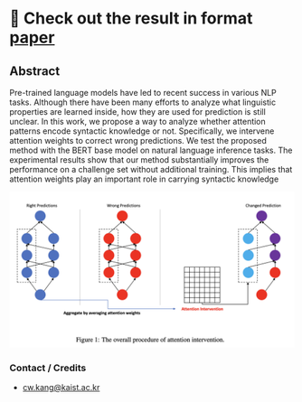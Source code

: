 
# 🔖 Check out the result in format [paper](paper.pdf)

## Abstract 

Pre-trained language models have led to recent success in various NLP tasks. Although there have been many efforts to analyze what linguistic properties are learned inside, how they are used for prediction is still unclear. In this work, we propose a way to analyze whether attention patterns encode syntactic knowledge or not. Specifically, we intervene attention weights to correct wrong predictions. We test the proposed method with the BERT base model on natural language inference tasks. The experimental results show that our method substantially improves the performance on a challenge set without additional training. This implies that attention weights play an important role in carrying syntactic knowledge


<img src="intervention.png">


### Contact / Credits 

* cw.kang@kaist.ac.kr 